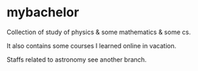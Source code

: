 # mybachelor
Collection of study of physics &amp; some mathematics &amp; some cs.

It also contains some courses I learned online in vacation.



Staffs related to astronomy see another branch.